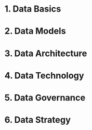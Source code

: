 # 1. Data Basics

# 2. Data Models

# 3. Data Architecture

# 4. Data Technology

# 5. Data Governance

# 6. Data Strategy
